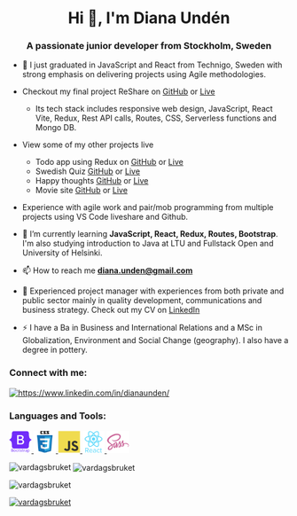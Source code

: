 
<h1 align="center">Hi 👋, I'm Diana Undén</h1>
<h3 align="center">A passionate junior developer from Stockholm, Sweden</h3>

- 🔭 I just graduated in JavaScript and React from Technigo, Sweden with strong emphasis on delivering projects using Agile methodologies.
- Checkout my final project ReShare on [GitHub](https://github.com/Vardagsbruket/ReShare.git) or [Live](https://stirring-florentine-c4bb3f.netlify.app/)
    - Its tech stack includes responsive web design, JavaScript, React Vite, Redux, Rest API calls, Routes, CSS, Serverless functions and Mongo DB.

- View some of my other projects live
    - Todo app using Redux on [GitHub](https://github.com/Vardagsbruket/Technigo_project-todos-redux.git) or [Live](https://gilded-swan-627c20.netlify.app/)
    - Swedish Quiz [GitHub](https://github.com/Vardagsbruket/technigo_project-redux-quiz.git) or [Live](https://funn-quizz.netlify.app/)
    - Happy thoughts [GitHub](https://github.com/Vardagsbruket/technigo_project-happy-thoughts-vite.git) or [Live](https://technigo-project-happy-thoughts-app.netlify.app/)
    - Movie site [GitHub](https://github.com/Vardagsbruket/technigo_project-movies-vite.git) or [Live](https://genuine-pasca-c3840a.netlify.app/)

- Experience with agile work and pair/mob programming from multiple projects using VS Code liveshare and Github.

- 🌱 I’m currently learning **JavaScript, React, Redux, Routes, Bootstrap**. I'm also studying introduction to Java at LTU and Fullstack Open and University of Helsinki.

- 📫 How to reach me **diana.unden@gmail.com**

- 📄 Experienced project manager with experiences from both private and public sector mainly in quality development, communications and business strategy. Check out my CV on [LinkedIn](https://www.linkedin.com/in/dianaunden/)

- ⚡ I have a Ba in Business and International Relations and a MSc in Globalization, Environment and Social Change (geography). I also have a degree in pottery.

<h3 align="left">Connect with me:</h3>
<p align="left">
<a href="https://linkedin.com/in/https://www.linkedin.com/in/dianaunden/" target="blank"><img align="center" src="https://raw.githubusercontent.com/rahuldkjain/github-profile-readme-generator/master/src/images/icons/Social/linked-in-alt.svg" alt="https://www.linkedin.com/in/dianaunden/" height="30" width="40" /></a>
</p>

<h3 align="left">Languages and Tools:</h3>
<p align="left"> <a href="https://getbootstrap.com" target="_blank" rel="noreferrer"> <img src="https://raw.githubusercontent.com/devicons/devicon/master/icons/bootstrap/bootstrap-plain-wordmark.svg" alt="bootstrap" width="40" height="40"/> </a> <a href="https://www.w3schools.com/css/" target="_blank" rel="noreferrer"> <img src="https://raw.githubusercontent.com/devicons/devicon/master/icons/css3/css3-original-wordmark.svg" alt="css3" width="40" height="40"/> </a> <a href="https://developer.mozilla.org/en-US/docs/Web/JavaScript" target="_blank" rel="noreferrer"> <img src="https://raw.githubusercontent.com/devicons/devicon/master/icons/javascript/javascript-original.svg" alt="javascript" width="40" height="40"/> </a> <a href="https://reactjs.org/" target="_blank" rel="noreferrer"> <img src="https://raw.githubusercontent.com/devicons/devicon/master/icons/react/react-original-wordmark.svg" alt="react" width="40" height="40"/> </a> <a href="https://sass-lang.com" target="_blank" rel="noreferrer"> <img src="https://raw.githubusercontent.com/devicons/devicon/master/icons/sass/sass-original.svg" alt="sass" width="40" height="40"/> </a> </p>

<p><img align="left" src="https://github-readme-stats.vercel.app/api/top-langs?username=vardagsbruket&show_icons=true&locale=en&layout=compact" alt="vardagsbruket" /></p>

<p>&nbsp;<img align="center" src="https://github-readme-stats.vercel.app/api?username=vardagsbruket&show_icons=true&locale=en" alt="vardagsbruket" /></p>

<p align="left"> <img src="https://komarev.com/ghpvc/?username=vardagsbruket&label=Profile%20views&color=0e75b6&style=flat" alt="vardagsbruket" /> </p>

<p align="left"> <a href="https://github.com/ryo-ma/github-profile-trophy"><img src="https://github-profile-trophy.vercel.app/?username=vardagsbruket" alt="vardagsbruket" /></a> </p>

